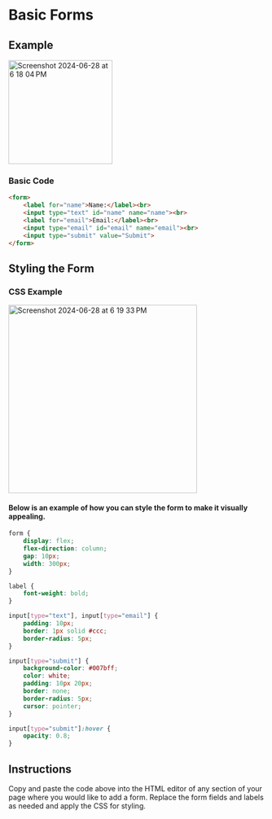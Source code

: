 # Basic Forms

## Example

<img width="204" alt="Screenshot 2024-06-28 at 6 18 04 PM" src="https://github.com/neriais/Instructional_Learning-Design/assets/57377953/b51b0d14-3995-4e7e-a2e3-94e13b4fa7e9">


### Basic Code

```html
<form>
    <label for="name">Name:</label><br>
    <input type="text" id="name" name="name"><br>
    <label for="email">Email:</label><br>
    <input type="email" id="email" name="email"><br>
    <input type="submit" value="Submit">
</form>
```

## Styling the Form
### CSS Example

<img width="370" alt="Screenshot 2024-06-28 at 6 19 33 PM" src="https://github.com/neriais/Instructional_Learning-Design/assets/57377953/d7105e5e-70ee-42e5-9b18-a7f98c846cd5">


#### Below is an example of how you can style the form to make it visually appealing.

```css
form {
    display: flex;
    flex-direction: column;
    gap: 10px;
    width: 300px;
}

label {
    font-weight: bold;
}

input[type="text"], input[type="email"] {
    padding: 10px;
    border: 1px solid #ccc;
    border-radius: 5px;
}

input[type="submit"] {
    background-color: #007bff;
    color: white;
    padding: 10px 20px;
    border: none;
    border-radius: 5px;
    cursor: pointer;
}

input[type="submit"]:hover {
    opacity: 0.8;
}
```

## Instructions

Copy and paste the code above into the HTML editor of any section of your page where you would like to add a form. Replace the form fields and labels as needed and apply the CSS for styling.
